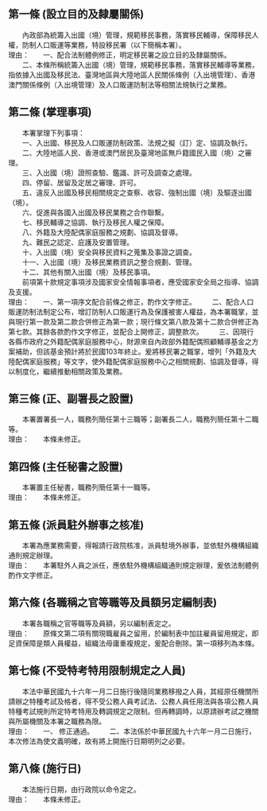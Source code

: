 第一條 (設立目的及隸屬關係)
---------------------------
　　內政部為統籌入出國（境）管理，規範移民事務，落實移民輔導，保障移民人權，防制人口販運等業務，特設移民署（以下簡稱本署）。  
理由：　　一、配合法制體例修正，明定移民署之設立目的及隸屬關係。
　　二、本條所稱統籌入出國（境）管理，規範移民事務，落實移民輔導等業務，指依據入出國及移民法、臺灣地區與大陸地區人民關係條例（入出境管理）、香港澳門關係條例（入出境管理）及人口販運防制法等相關法規執行之業務。

第二條 (掌理事項)
-----------------
　　本署掌理下列事項：  
　　一、入出國、移民及人口販運防制政策、法規之擬（訂）定、協調及執行。  
　　二、大陸地區人民、香港或澳門居民及臺灣地區無戶籍國民入國（境）之審理。  
　　三、入出國（境）證照查驗、鑑識、許可及調查之處理。  
　　四、停留、居留及定居之審理、許可。  
　　五、違反入出國及移民相關規定之查察、收容、強制出國（境）及驅逐出國（境）。  
　　六、促進與各國入出國及移民業務之合作聯繫。  
　　七、移民輔導之協調、執行及移民人權之保障。  
　　八、外籍及大陸配偶家庭服務之規劃、協調及督導。  
　　九、難民之認定、庇護及安置管理。  
　　十、入出國（境）安全與移民資料之蒐集及事證之調查。  
　　十一、入出國（境）及移民業務資訊之整合規劃、管理。  
　　十二、其他有關入出國（境）及移民事項。  
　　前項第十款規定事項涉及國家安全情報事項者，應受國家安全局之指導、協調及支援。  
理由：　　一、第一項序文配合前條之修正，酌作文字修正。
　　二、配合人口販運防制法制定公布，增訂防制人口販運行為及保護被害人權益，為本署職掌，並與現行第一款及第二款合併修正為第一款；現行條文第八款及第十二款合併修正為第七款。其餘各款酌作文字修正，並配合上開修正，調整款次。
　　三、因現行各縣市政府之外籍配偶家庭服務中心，財源來自內政部外籍配偶照顧輔導基金之方案補助，但該基金預計將於民國103年終止。爰將移民署之職掌，增列「外籍及大陸配偶家庭服務」等文字，使外籍配偶家庭服務中心之相關規劃、協調及督導，得以制度化，繼續推動相關政策及業務。

第三條 (正、副署長之設置)
-------------------------
　　本署置署長一人，職務列簡任第十三職等；副署長二人，職務列簡任第十二職等。  
理由：　　本條未修正。

第四條 (主任秘書之設置)
-----------------------
　　本署置主任秘書，職務列簡任第十一職等。  
理由：　　本條未修正。

第五條 (派員駐外辦事之核准)
---------------------------
　　本署為應業務需要，得報請行政院核准，派員駐境外辦事，並依駐外機構組織通則規定辦理。  
理由：　　本署駐外人員之派任，應依駐外機構組織通則規定辦理，爰依法制體例酌作文字修正。

第六條 (各職稱之官等職等及員額另定編制表)
-----------------------------------------
　　本署各職稱之官等職等及員額，另以編制表定之。  
理由：　　原條文第二項有關現職雇員之留用，於編制表中加註雇員留用規定，即足資保障是類人員權益，組織法毋庸重複規定，爰配合刪除。第一項移列為本條。

第七條 (不受特考特用限制規定之人員)
-----------------------------------
　　本法中華民國九十六年一月二日施行後隨同業務移撥之人員，其經原任機關所請辦之特種考試及格者，得不受公務人員考試法、公務人員任用法與各項公務人員特種考試規則所定特考特用及轉調規定之限制。但再轉調時，以原請辦考試之機關與所屬機關及本署之職務為限。  
理由：　　一、 修正通過。
　　二、本法係於中華民國九十六年一月二日施行，本次修法為使文義明確，故有將上開施行日期明列之必要。

第八條 (施行日)
---------------
　　本法施行日期，由行政院以命令定之。  
理由：　　本條未修正。